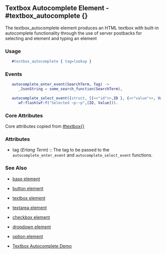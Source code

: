 
## Textbox Autocomplete Element - #textbox_autocomplete {}

  The textbox_autocomplete element produces an HTML textbox with built-in
  autocomplete functionality through the use of server postbacks for selecting
  and element and typing an element

### Usage

```erlang
   #textbox_autocomplete { tag=lookup }

```

### Events

```erlang
   autocomplete_enter_event(SearchTerm, Tag) ->
      _JsonString = some_search_function(SearchTerm),
      
   autocomplete_select_event({struct, [{<<"id">>,ID }, {<<"value">>, Value}]}, Tag) ->
      wf:flash(wf:f("Selected ~p:~p",[ID, Value])).  

```

### Core Attributes

   Core attributes copied from [#textbox{}](textbox.md)

### Attributes

 *  tag (*Erlang Term*)  :: The tag to be passed to the
      `autocomplete_enter_event` and `autocomplete_select_event` functions.

### See Also

 *  [base element](./element_base.md)

 *  [button element](./button.md)

 *  [textbox element](./textbox.md)

 *  [textarea element](./textarea.md)

 *  [checkbox element](./checkbox.md)

 *  [dropdown element](./dropdown.md)

 *  [option element](./option.md)

 *  [Textbox Autocomplete Demo](http://nitrogenproject.com/demos/textbox_autocomplete)
 
